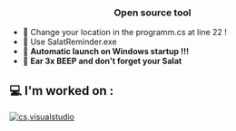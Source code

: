<h3 align="center">Open source tool</h3>


- 🔋​ Change your location in the programm.cs at line 22 !
- 🔭 Use SalatReminder.exe
- 🔋​ **Automatic launch on Windows startup !!!**
- 🔋​ **Ear 3x BEEP and don't forget your Salat**

<p align="left">
</p>

## 💻 I'm worked on :

[![cs,visualstudio](https://skillicons.dev/icons?i=cs,visualstudio)](https://skillicons.dev)

